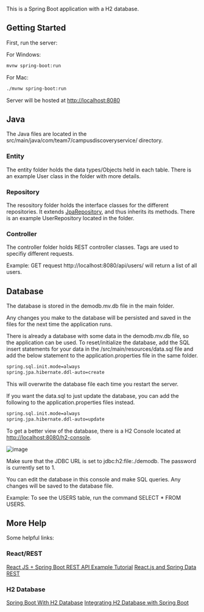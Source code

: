 This is a Spring Boot application with a H2 database.

## Getting Started

First, run the server:

For Windows:

```bash
mvnw spring-boot:run
```

For Mac:

```bash
./mvnw spring-boot:run
```

Server will be hosted at [http://localhost:8080](http://localhost:8080)

## Java

The Java files are located in the src/main/java/com/team7/campusdiscoveryservice/ directory. 

### Entity
The entity folder holds the data types/Objects held in each table. There is an example User class in the folder with more details.

### Repository
The resository folder holds the interface classes for the different repositories. It extends [JpaRepository](https://docs.spring.io/spring-data/jpa/docs/current/api/org/springframework/data/jpa/repository/JpaRepository.html), and thus inherits its methods. There is an example UserRepository located in the folder.

### Controller
The controller folder holds REST controller classes. Tags are used to specifiy different requests.

Example: GET request http://localhost:8080/api/users/ will return a list of all users.

## Database

The database is stored in the demodb.mv.db file in the main folder. 

Any changes you make to the database will be persisted and saved in the files for the next time the application runs.

There is already a database with some data in the demodb.mv.db file, so the application can be used. To reset/initialize the database, add the SQL insert statements for your data in the /src/main/resources/data.sql file and add the below statement to the application.properties file in the same folder.

```bash
spring.sql.init.mode=always
spring.jpa.hibernate.ddl-auto=create
```
This will overwrite the database file each time you restart the server.

If you want the data.sql to just update the database, you can add the following to the application.properties files instead.

```bash
spring.sql.init.mode=always
spring.jpa.hibernate.ddl-auto=update
```

To get a better view of the database, there is a H2 Console located at [http://localhost:8080/h2-console](http://localhost:8080/h2-console). 

![image](https://github.gatech.edu/storage/user/58295/files/a63a0230-4917-4fca-99b6-95f45f4ce9b3)

Make sure that the JDBC URL is set to jdbc:h2:file:./demodb. The password is currently set to 1.


You can edit the database in this console and make SQL queries. Any changes will be saved to the database file.

Example: To see the USERS table, run the command SELECT * FROM USERS.

## More Help 
Some helpful links:

### React/REST
[React JS + Spring Boot REST API Example Tutorial](https://www.youtube.com/watch?v=5RA5NpxbioI)
[React.js and Spring Data REST](https://spring.io/guides/tutorials/react-and-spring-data-rest/)

### H2 Database
[Spring Boot With H2 Database](https://www.baeldung.com/spring-boot-h2-database)
[Integrating H2 Database with Spring Boot](https://stackabuse.com/integrating-h2-database-with-spring-boot/)



